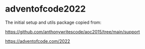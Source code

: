 # adventofcode2022

The initial setup and utils package copied from:

<https://github.com/anthonywritescode/aoc2015/tree/main/support>


<https://adventofcode.com/2022>
